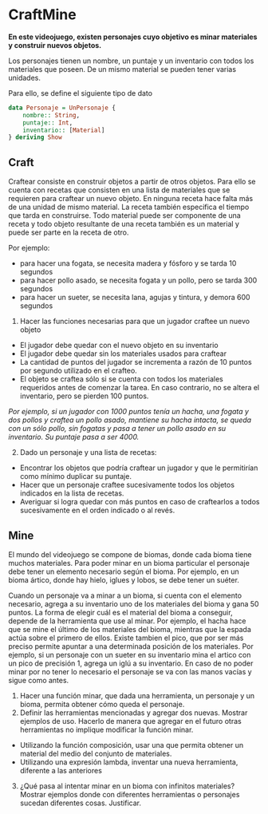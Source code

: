 # CraftMine


**En este videojuego, existen personajes cuyo objetivo es minar materiales y construir nuevos objetos.**

Los personajes tienen un nombre, un puntaje y un inventario con todos los materiales que poseen. De un mismo material se pueden tener varias unidades.

Para ello, se define el siguiente tipo de dato
```Haskell
data Personaje = UnPersonaje {
	nombre:: String,
	puntaje:: Int,
	inventario:: [Material]
} deriving Show
```
## Craft
Craftear consiste en construir objetos a partir de otros objetos. Para ello se cuenta con recetas que consisten en una lista de materiales que se requieren para craftear un nuevo objeto. En ninguna receta hace falta más de una unidad de mismo material. La receta también especifica el tiempo que tarda en construirse. Todo material puede ser componente de una receta y todo objeto resultante de una receta también es un material y puede ser parte en la receta de otro.

Por ejemplo:
- para hacer una fogata, se necesita madera y fósforo y se tarda 10 segundos
- para hacer pollo asado, se necesita fogata y un pollo, pero se tarda 300 segundos
- para hacer un sueter, se necesita lana, agujas y tintura, y demora 600 segundos

1. Hacer las funciones necesarias para que un jugador craftee un nuevo objeto
- El jugador debe quedar con el nuevo objeto en su inventario
- El jugador debe quedar sin los materiales usados para craftear
- La cantidad de puntos del jugador se incrementa a razón de 10 puntos por segundo utilizado en el crafteo.
- El objeto se craftea sólo si se cuenta con todos los materiales requeridos antes de comenzar la tarea. En caso contrario, no se altera el inventario, pero se pierden 100 puntos.

_Por ejemplo, si un jugador con 1000 puntos tenía un hacha, una fogata y dos pollos y craftea un pollo asado, mantiene su hacha intacta, se queda con un sólo pollo, sin fogatas y pasa a tener un pollo asado en su inventario. Su puntaje pasa a ser 4000._

2. Dado un personaje y una lista de recetas: 
- Encontrar los objetos que podría craftear un jugador y que le permitirían como mínimo duplicar su puntaje. 
- Hacer que un personaje craftee sucesivamente todos los objetos indicados en la lista de recetas. 
- Averiguar si logra quedar con más puntos en caso de craftearlos a todos sucesivamente en el orden indicado o al revés.

## Mine

El mundo del videojuego se compone de biomas, donde cada bioma tiene muchos materiales. Para poder minar en un bioma particular el personaje debe tener un elemento necesario según el bioma. Por ejemplo, en un bioma ártico, donde hay hielo, iglues y lobos, se debe tener un suéter. 

Cuando un personaje va a minar a un bioma, si cuenta con el elemento necesario, agrega a su inventario uno de los materiales del bioma y gana 50 puntos. La forma de elegir cuál es el material del bioma a conseguir, depende de la herramienta que use al minar. Por ejemplo, el hacha hace que se mine el último de los materiales del bioma, mientras que la espada actúa sobre el primero de ellos. Existe tambien el pico, que por ser más preciso permite apuntar a una determinada posición de los materiales. Por ejemplo, si un personaje con un sueter en su inventario mina el artico con un pico de precisión 1, agrega un iglú a su inventario. En caso de no poder minar por no tener lo necesario el personaje se va con las manos vacías y sigue como antes.

1. Hacer una función minar, que dada una herramienta, un personaje y un bioma, permita obtener cómo queda el personaje.
2. Definir las herramientas mencionadas y agregar dos nuevas. Mostrar ejemplos de uso. Hacerlo de manera que agregar en el futuro otras herramientas no implique modificar la función minar.
- Utilizando la función composición, usar una que permita obtener un material del medio del conjunto de materiales.
- Utilizando una expresión lambda, inventar una nueva herramienta, diferente a las anteriores

3. ¿Qué pasa al intentar minar en un bioma con infinitos materiales? Mostrar ejemplos donde con diferentes herramientas o personajes sucedan diferentes cosas. Justificar. 

